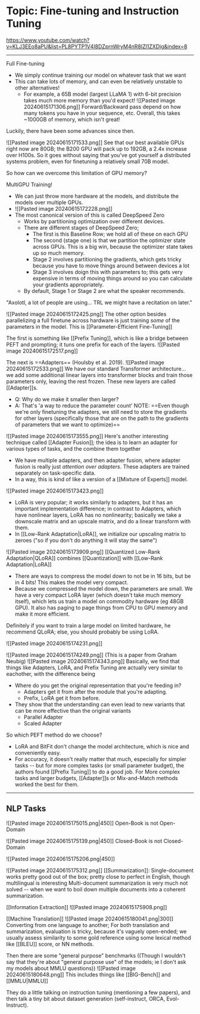 # Topic: Fine-tuning and Instruction Tuning
https://www.youtube.com/watch?v=KLJ3EEo8aPU&list=PL8PYTP1V4I8DZprnWryM4nR8IZl1ZXDjg&index=8

---

Full Fine-tuning
- We simply continue training our model on whatever task that we want
- This can take lots of memory, and can even be relatively unstable to other alternatives!
	- For example, a 65B model (largest LLaMA 1) with 6-bit precision takes much more memory than you'd expect!
![[Pasted image 20240615171306.png]]
Forward/Backward pass depend on how many tokens you have in your sequence, etc.
Overall, this takes ~1000GB of memory, which isn't great!

Luckily, there have been some advances since then.

![[Pasted image 20240615171533.png]]
See that our best available GPUs right now are 80GB; the B200 GPU will pack up to 192GB, a 2.4x increase over H100s.
So it goes without saying that you've got yourself a distributed systems problem, even for finetuning a relatively small 70B model.

So how can we overcome this limitation of GPU memory?

MultiGPU Training!
- We can just throw more hardware at the models, and distribute the models over multiple GPUs.
- ![[Pasted image 20240615172228.png]]
- The most canonical version of this is called DeepSpeed Zero
	- Works by partitioning optimization over different devices.
	- There are different stages of DeepSpeed Zero;
		- The first is this Baseline Row; we hold all of these on each GPU
		- The second (stage one) is that we partition the optimizer state across GPUs. This is a big win, because the optimizer state takes up so much memory.
		- Stage 2 involves partitioning the gradients, which gets tricky because you have to move things around between devices a lot
		- Stage 3 involves doign this with parameters to; this gets very expensive in terms of moving things around so you can calculate your gradients appropriately.
	- By default, Stage 1 or Stage 2 are what the speaker recommends.

"Axolotl, a lot of people are using... TRL we might have a recitation on later."

![[Pasted image 20240615172425.png]]
The other option besides parallelizing a full finetune across hardware is just training *some* of the parameters in the model. This is [[Parameter-Efficient Fine-Tuning]]

The first is something like [[Prefix Tuning]], which is like a bridge between PEFT and prompting; it tuns one prefix for each of the layers.
![[Pasted image 20240615172517.png]]

The next is ==Adapters== (Houlsby et al. 2019). 
![[Pasted image 20240615172533.png]]
We have our standard Transformer architecture... we add some additional linear layers into transformer blocks and train those parameters only, leaving the rest frozen. These new layers are called [[Adapter]]s.
- Q: Why do we make it smaller then larger?
- A: That's 'a way to reduce the parameter count'
NOTE: ==Even though we're only finetuning the adapters, we still need to store the gradients for other layers (specifically those that are on the path to the gradients of parameters that we want to optimize)==

![[Pasted image 20240615173555.png]]
Here's another interesting technique called [[Adapter Fusion]]; the idea is to learn an adapter for various types of tasks, and the combine them together
- We have multiple adapters, and then adapter fusion, where adapter fusion is really just *attention over adapters*. These adapters are trained separately on task-specific data.
- In a way, this is kind of like a version of a [[Mixture of Experts]] model.


![[Pasted image 20240615173423.png]]
- LoRA is very popular; it works similarly to adapters, but it has an important implementation difference; in contrast to Adapters, which have nonlinear layers, LoRA has no nonlinearity; basically we take a downscale matrix and an upscale matrix, and do a linear transform with them.
- In [[Low-Rank Adaptation|LoRA]], we initialize our upscaling matrix to zeroes ("so if you don't do anything it will stay the same")

![[Pasted image 20240615173909.png]]
[[Quantized Low-Rank Adaptation|QLoRA]] combines [[Quantization]] with [[Low-Rank Adaptation|LoRA]]
- There are ways to compress the model down to not be in 16 bits, but be in 4 bits! This makes the model very compact.
- Because we compressed the model down, the parameters are small. We have a very compact LoRA layer (which doesn't take much memory itself), which lets us train a model on commodity hardware (eg 48GB GPU). It also has paging to page things from CPU to GPU memory and make it more efficient.

Definitely if you want to train a large model on limited hardware, he recommend QLoRA; else, you should probably be using LoRA.

![[Pasted image 20240615174231.png]]

![[Pasted image 20240615174249.png]]
(This is a paper from Graham Neubig)
![[Pasted image 20240615174343.png]]
Basically, we find that things like Adapters, LoRA, and Prefix Tuning are actually very similar to eachother, with the difference being
- Where do you get the original representation that you're feeding in?
	- Adapters get it from after the module that you're adapting.
	- Prefix, LoRA get it from before.
- They show that the understanding can even lead to new variants that can be more effective than the original variants
	- Parallel Adapter
	- Scaled Adapter

So which PEFT method do we choose?
- LoRA and BitFit don't change the model architecture, which is nice and conveniently easy.
- For accuracy, it doesn't really matter that much, especially for simpler tasks -- but for more complex tasks (or small parameter budget), the authors found [[Prefix Tuning]] to do a good job. For More complex tasks and larger budgets, [[Adapter]]s or Mix-and-Match methods worked the best for them.


----

## NLP Tasks

![[Pasted image 20240615175015.png|450]]
Open-Book is not Open-Domain

![[Pasted image 20240615175139.png|450]]
Closed-Book is not Closed-Domain

![[Pasted image 20240615175206.png|450]]

![[Pasted image 20240615175312.png]]
[[Summarization]]: Single-document works pretty good out of the box; pretty close to perfect in English, though multilingual is interesting
Multi-document summarization is very much not solved -- when we want to boil down multiple documents into a coherent summarization.


[[Information Extraction]]
![[Pasted image 20240615175908.png]]

[[Machine Translation]]
![[Pasted image 20240615180041.png|300]]
Converting from one language to another; For both translation and summarization, evaluation is tricky, because it's vaguely open-ended; we usually assess similarity to some gold reference using some lexical method like [[BLEU]] score, or NN methods.

Then there are some "general purpose" benchmarks ((Though I wouldn't say that they're about "general purpose use" of the models; ie I don't ask my models about MMLU questions))
![[Pasted image 20240615180648.png]]
This includes things like [[BIG-Bench]] and [[MMLU|MMLU]]


They do a little talking on instruction tuning (mentioning a few papers), and then talk a tiny bit about dataset generation (self-instruct, ORCA, Evol-Instruct).

